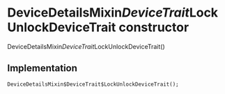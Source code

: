 


# DeviceDetailsMixin$DeviceTrait$LockUnlockDeviceTrait constructor







DeviceDetailsMixin$DeviceTrait$LockUnlockDeviceTrait()





## Implementation

```dart
DeviceDetailsMixin$DeviceTrait$LockUnlockDeviceTrait();
```








